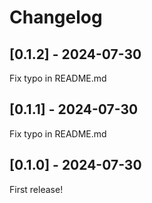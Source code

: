 # Changelog

## [0.1.2] - 2024-07-30

Fix typo in README.md

## [0.1.1] - 2024-07-30

Fix typo in README.md

## [0.1.0] - 2024-07-30

First release!